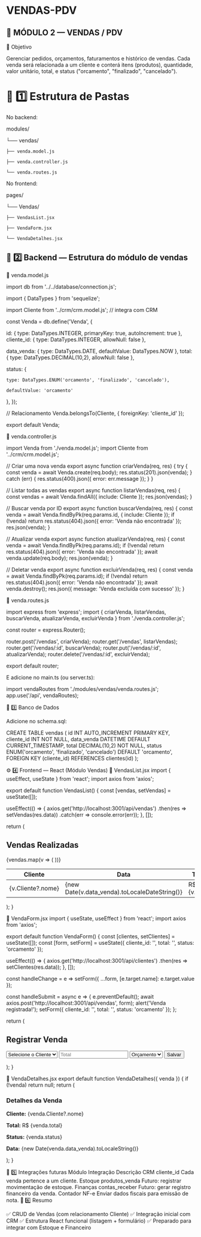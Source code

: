 # VENDAS-PDV

## 🧩 MÓDULO 2 — VENDAS / PDV
🎯 Objetivo

Gerenciar pedidos, orçamentos, faturamentos e histórico de vendas.
Cada venda será relacionada a um cliente e conterá itens (produtos), quantidade, valor unitário, total, e status ("orcamento", "finalizado", "cancelado").

# 📁 1️⃣ Estrutura de Pastas

No backend:

modules/

└── vendas/

    ├── venda.model.js

    ├── venda.controller.js

    └── venda.routes.js

No frontend:

pages/

└── Vendas/

    ├── VendasList.jsx

    ├── VendaForm.jsx

    └── VendaDetalhes.jsx

## 🧠 2️⃣ Backend — Estrutura do módulo de vendas
📌 venda.model.js

import db from '../../database/connection.js';

import { DataTypes } from 'sequelize';

import Cliente from '../crm/crm.model.js'; // integra com CRM

const Venda = db.define('Venda', {

  id: { type: DataTypes.INTEGER, primaryKey: true, autoIncrement: true },
  cliente_id: { type: DataTypes.INTEGER, allowNull: false },

  data_venda: { type: DataTypes.DATE, defaultValue: DataTypes.NOW },
  total: { type: DataTypes.DECIMAL(10,2), allowNull: false },

  status: { 

    type: DataTypes.ENUM('orcamento', 'finalizado', 'cancelado'),

    defaultValue: 'orcamento'
  },
});

// Relacionamento
Venda.belongsTo(Cliente, { foreignKey: 'cliente_id' });

export default Venda;

📌 venda.controller.js

import Venda from './venda.model.js';
import Cliente from '../crm/crm.model.js';

// Criar uma nova venda
export async function criarVenda(req, res) {
  try {
    const venda = await Venda.create(req.body);
    res.status(201).json(venda);
  } catch (err) {
    res.status(400).json({ error: err.message });
  }
}

// Listar todas as vendas
export async function listarVendas(req, res) {
  const vendas = await Venda.findAll({ include: Cliente });
  res.json(vendas);
}

// Buscar venda por ID
export async function buscarVenda(req, res) {
  const venda = await Venda.findByPk(req.params.id, { include: Cliente });
  if (!venda) return res.status(404).json({ error: 'Venda não encontrada' });
  res.json(venda);
}

// Atualizar venda
export async function atualizarVenda(req, res) {
  const venda = await Venda.findByPk(req.params.id);
  if (!venda) return res.status(404).json({ error: 'Venda não encontrada' });
  await venda.update(req.body);
  res.json(venda);
}

// Deletar venda
export async function excluirVenda(req, res) {
  const venda = await Venda.findByPk(req.params.id);
  if (!venda) return res.status(404).json({ error: 'Venda não encontrada' });
  await venda.destroy();
  res.json({ message: 'Venda excluída com sucesso' });
}

📌 venda.routes.js

import express from 'express';
import {
  criarVenda,
  listarVendas,
  buscarVenda,
  atualizarVenda,
  excluirVenda
} from './venda.controller.js';

const router = express.Router();

router.post('/vendas', criarVenda);
router.get('/vendas', listarVendas);
router.get('/vendas/:id', buscarVenda);
router.put('/vendas/:id', atualizarVenda);
router.delete('/vendas/:id', excluirVenda);

export default router;

E adicione no main.ts (ou server.ts):

import vendaRoutes from './modules/vendas/venda.routes.js';
app.use('/api', vendaRoutes);


💾 3️⃣ Banco de Dados

Adicione no schema.sql:

CREATE TABLE vendas (
  id INT AUTO_INCREMENT PRIMARY KEY,
  cliente_id INT NOT NULL,
  data_venda DATETIME DEFAULT CURRENT_TIMESTAMP,
  total DECIMAL(10,2) NOT NULL,
  status ENUM('orcamento', 'finalizado', 'cancelado') DEFAULT 'orcamento',
  FOREIGN KEY (cliente_id) REFERENCES clientes(id)
);

⚙️ 4️⃣ Frontend — React (Módulo Vendas)
📌 VendasList.jsx
import { useEffect, useState } from 'react';
import axios from 'axios';

export default function VendasList() {
  const [vendas, setVendas] = useState([]);

  useEffect(() => {
    axios.get('http://localhost:3001/api/vendas')
      .then(res => setVendas(res.data))
      .catch(err => console.error(err));
  }, []);

  return (
    <div className="p-4">
      <h2 className="text-xl font-semibold mb-3">Vendas Realizadas</h2>
      <table className="w-full border">
        <thead>
          <tr>
            <th>Cliente</th>
            <th>Data</th>
            <th>Total</th>
            <th>Status</th>
          </tr>
        </thead>
        <tbody>
          {vendas.map(v => (
            <tr key={v.id}>
              <td>{v.Cliente?.nome}</td>
              <td>{new Date(v.data_venda).toLocaleDateString()}</td>
              <td>R$ {v.total}</td>
              <td>{v.status}</td>
            </tr>
          ))}
        </tbody>
      </table>
    </div>
  );
}

📌 VendaForm.jsx
import { useState, useEffect } from 'react';
import axios from 'axios';

export default function VendaForm() {
  const [clientes, setClientes] = useState([]);
  const [form, setForm] = useState({ cliente_id: '', total: '', status: 'orcamento' });

  useEffect(() => {
    axios.get('http://localhost:3001/api/clientes')
      .then(res => setClientes(res.data));
  }, []);

  const handleChange = e => setForm({ ...form, [e.target.name]: e.target.value });

  const handleSubmit = async e => {
    e.preventDefault();
    await axios.post('http://localhost:3001/api/vendas', form);
    alert('Venda registrada!');
    setForm({ cliente_id: '', total: '', status: 'orcamento' });
  };

  return (
    <form onSubmit={handleSubmit} className="p-4 bg-gray-100 rounded">
      <h2 className="text-lg font-semibold mb-3">Registrar Venda</h2>
      <select name="cliente_id" value={form.cliente_id} onChange={handleChange} className="block mb-2 p-1 border">
        <option value="">Selecione o Cliente</option>
        {clientes.map(cli => (
          <option key={cli.id} value={cli.id}>{cli.nome}</option>
        ))}
      </select>
      <input name="total" type="number" step="0.01" placeholder="Total" value={form.total} onChange={handleChange} className="block mb-2 p-1 border" />
      <select name="status" value={form.status} onChange={handleChange} className="block mb-2 p-1 border">
        <option value="orcamento">Orçamento</option>
        <option value="finalizado">Finalizado</option>
        <option value="cancelado">Cancelado</option>
      </select>
      <button className="bg-green-600 text-white px-3 py-1 rounded">Salvar</button>
    </form>
  );
}

📌 VendaDetalhes.jsx
export default function VendaDetalhes({ venda }) {
  if (!venda) return null;
  return (
    <div>
      <h3 className="text-lg font-semibold">Detalhes da Venda</h3>
      <p><strong>Cliente:</strong> {venda.Cliente?.nome}</p>
      <p><strong>Total:</strong> R$ {venda.total}</p>
      <p><strong>Status:</strong> {venda.status}</p>
      <p><strong>Data:</strong> {new Date(venda.data_venda).toLocaleString()}</p>
    </div>
  );
}

🔗 5️⃣ Integrações futuras
Módulo	Integração	Descrição
CRM	cliente_id	Cada venda pertence a um cliente.
Estoque	produtos_venda	Futuro: registrar movimentação de estoque.
Finanças	contas_receber	Futuro: gerar registro financeiro da venda.
Contador	NF-e	Enviar dados fiscais para emissão de nota.
🧭 6️⃣ Resumo

✅ CRUD de Vendas (com relacionamento Cliente)
✅ Integração inicial com CRM
✅ Estrutura React funcional (listagem + formulário)
✅ Preparado para integrar com Estoque e Financeiro


